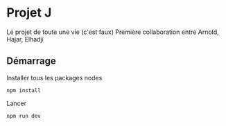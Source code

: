# Projet J

Le projet de toute une vie (c'est faux)
Première collaboration entre Arnold, Hajar, Elhadji

## Démarrage

Installer tous les packages nodes

```
npm install
```

Lancer

```
npm run dev
```
